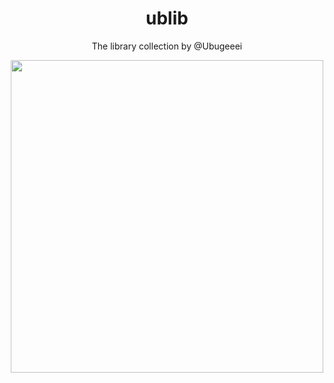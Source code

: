 <div align="center">
<h1> ublib </h1>

The library collection by @Ubugeeei

<img src="https://github.com/ublib/.github/assets/71201308/83504125-d9a3-4ce9-ae5c-c007bac25c39" width="500px">
  
</div>
